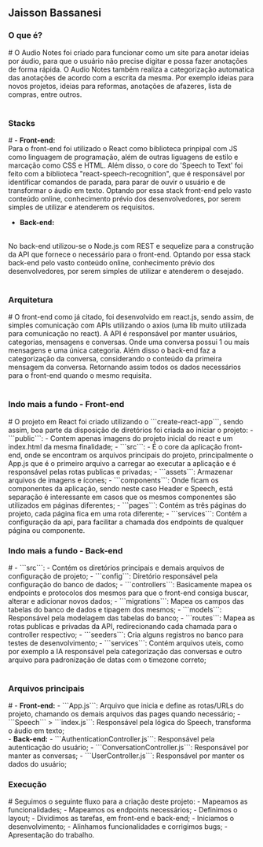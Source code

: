 ## Jaisson Bassanesi

<h3>O que é?</h3>
#
O Audio Notes foi criado para funcionar como um site para anotar ideias por áudio, para que o usuário não precise digitar e possa fazer anotações de forma rápida.
O Audio Notes também realiza a categorização automatica das anotações de acordo com a escrita da mesma.
Por exemplo ideias para novos projetos, ideias para reformas, anotações de afazeres, lista de compras, entre outros.
<br>
<br>


<h3>Stacks</h3>
#
- <strong>Front-end:</strong>
<br>
Para o front-end foi utilizado o React como biblioteca prinpipal com JS como linguagem de programação, além de outras liguagens de estilo e marcação como CSS e HTML.
Além disso, o core do 'Speech to Text' foi feito com a biblioteca "react-speech-recognition", que é responsável por identificar comandos de parada, para parar de ouvir o usuário e de transformar o áudio em texto.
Optando por essa stack front-end pelo vasto conteúdo online, conhecimento prévio dos desenvolvedores, por serem simples de utilizar e atenderem os requisitos.

<br>

- <strong>Back-end:</strong>
<br>
No back-end utilizou-se o Node.js com REST e sequelize para a construção da API que fornece o necessário para o front-end.
Optando por essa stack back-end pelo vasto conteúdo online, conhecimento prévio dos desenvolvedores, por serem simples de utilizar e atenderem o desejado.

<br>
<br>


<h3>Arquitetura</h3>
#
O front-end como já citado, foi desenvolvido em react.js, sendo assim, de simples comunicação com APIs utilizando o axios (uma lib muito utilizada para comunicação no react).
A API é responsável por manter usuários, categorias, mensagens e conversas. Onde uma conversa possui 1 ou mais mensagens e uma única categoria.
Além disso o back-end faz a categorização da conversa, considerando o conteúdo da primeira mensagem da conversa.
Retornando assim todos os dados necessários para o front-end quando o mesmo requisita.

<br>
<br>


<h3>Indo mais a fundo - Front-end</h3>
#
O projeto em React foi criado utilizando o ```create-react-app```, sendo assim, boa parte da disposição de diretórios foi criada ao iniciar o projeto:
- ```public```: - Contem apenas imagens do projeto inicial do react e um index.html da mesma finalidade;
- ```src```: - É o core da aplicação front-end, onde se encontram os arquivos principais do projeto, principalmente o App.js que é o primeiro arquivo a carregar ao executar a aplicação e é responsável pelas rotas publicas e privadas;
	- ```assets```: Armazenar arquivos de imagens e ícones;
	- ```components```: Onde ficam os componentes da aplicação, sendo neste caso Header e Speech, está separação é interessante em casos que os mesmos componentes são utilizados em páginas diferentes;
	- ```pages```: Contém as três páginas do projeto, cada página fica em uma rota diferente;
	- ```services```: Contém a configuração da api, para facilitar a chamada dos endpoints de qualquer página ou componente.
<br>
<h3>Indo mais a fundo - Back-end</h3>
#
- ```src```: - Contém os diretórios principais e demais arquivos de configuração de projeto;
	- ```config```: Diretório responsável pela configuração do banco de dados;
	- ```controllers```: Basicamente mapea os endpoints e protocolos dos mesmos para que o front-end consiga buscar, alterar e adicionar novos dados;
	- ```migrations```: Mapea os campos das tabelas do banco de dados e tipagem dos mesmos;
	- ```models```: Responsável pela modelagem das tabelas do banco;
	- ```routes```: Mapea as rotas publicas e privadas da API, redirecionando cada chamada para o controller respectivo;
	- ```seeders```: Cria alguns registros no banco para testes de desenvolvimento;
	- ```services```: Contém arquivos uteis, como por exemplo a IA responsável pela categorização das conversas e outro arquivo para padronização de datas com o timezone correto;

<br>
<br>


<h3>Arquivos principais</h3>
#
- <strong>Front-end:</strong>
	- ```App.js```: Arquivo que inicia e define as rotas/URLs do projeto, chamando os demais arquivos das pages quando necessário;
	- ```Speech``` > ```index.js```: Responsável pela lógica do Speech, transforma o áudio em texto;
<br>
- <strong>Back-end:</strong>
	- ```AuthenticationController.js```: Responsável pela autenticação do usuário;
	- ```ConversationController.js```: Responsável por manter as conversas;
	- ```UserController.js```: Responsável por manter os dados do usuário;
<br>


<h3>Execução</h3>
#
Seguimos o seguinte fluxo para a criação deste projeto:
- Mapeamos as funcionalidades;
- Mapeamos os endpoints necessários;
- Definimos o layout;
- Dividimos as tarefas, em front-end e back-end;
- Iniciamos o desenvolvimento;
- Alinhamos funcionalidades e corrigimos bugs;
- Apresentação do trabalho.








